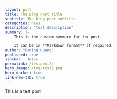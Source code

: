 ```yaml
---
layout: post
title: The Blog Post Title
subtitle: The blog post subtitle
categories: news
description: "test description"
summary: |-
    This is the custom summary for the post.

    It can be in **Markdown format** if required.
author: "Daning Huang"
published: true
sidebar:  false
permalink: /testpost2/
hero_image: /img/test2.png
hero_darken: true
link-new-tab: true
---
```


This is a test post



